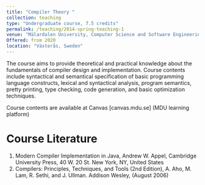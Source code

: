 ```yaml
---
title: "Compiler Theory "
collection: teaching
type: "Undergraduate course, 7.5 credits"
permalink: /teaching/2014-spring-teaching-1
venue: "Mälardalen University, Computer Science and Software Engineering Department"
Offered: from 2020
location: "Västerås, Sweden"
---
```


The course aims to provide theoretical and practical knowledge about the fundamentals of compiler design and implementation. Course contents include syntactical and semantical specification of basic programming language constructs, lexical and syntactical analysis, program semantics, pretty printing, type checking, code generation, and basic optimization techniques.

Course contents are available at Canvas [canvas.mdu.se] (MDU learning platform)

Course Literature
======

1. Modern Compiler Implementation in Java, Andrew W. Appel, Cambridge University Press, 40 W. 20 St. New York, NY, United States
2. Compilers: Principles, Techniques, and Tools (2nd Edition),  A. Aho, M. Lam, R. Sethi, and J. Ullman. Addison Wesley, (August 2006)
